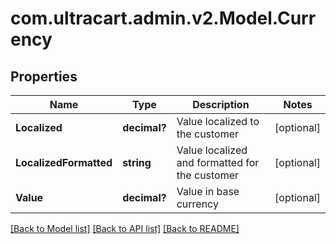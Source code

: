# com.ultracart.admin.v2.Model.Currency
## Properties

Name | Type | Description | Notes
------------ | ------------- | ------------- | -------------
**Localized** | **decimal?** | Value localized to the customer | [optional] 
**LocalizedFormatted** | **string** | Value localized and formatted for the customer | [optional] 
**Value** | **decimal?** | Value in base currency | [optional] 

[[Back to Model list]](../README.md#documentation-for-models) [[Back to API list]](../README.md#documentation-for-api-endpoints) [[Back to README]](../README.md)

